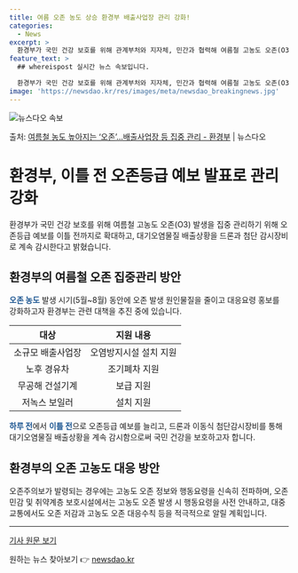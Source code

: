 ```yaml
---
title: 여름 오존 농도 상승 환경부 배출사업장 관리 강화!
categories:
  - News
excerpt: >
  환경부가 국민 건강 보호를 위해 관계부처와 지자체, 민간과 협력해 여름철 고농도 오존(O3) 발생을 집중관리…
feature_text: >
  ## whereispost 실시간 뉴스 속보입니다.

  환경부가 국민 건강 보호를 위해 관계부처와 지자체, 민간과 협력해 여름철 고농도 오존(O3) 발생을 집중관리…
image: 'https://newsdao.kr/res/images/meta/newsdao_breakingnews.jpg'
---
```


![뉴스다오 속보](https://newsdao.kr/res/images/meta/newsdao_breakingnews.jpg)

<p>출처: <a href="https://newsdao.kr/3755" rel="dofollow">여름철 농도 높아지는 ‘오존’…배출사업장 등 집중 관리 - 환경부</a> | 뉴스다오</p>

<h1>환경부, 이틀 전 오존등급 예보 발표로 관리 강화</h1>
<p data-ke-size="size16">환경부가 국민 건강 보호를 위해 여름철 고농도 오존(O3) 발생을 집중 관리하기 위해 오존등급 예보를 이틀 전까지로 확대하고, 대기오염물질 배출상황을 드론과 첨단 감시장비로 계속 감시한다고 밝혔습니다.</p>
<h2 data-ke-size="size26">환경부의 여름철 오존 집중관리 방안</h2>
<p><b><span style="color: #1a5490;">오존 농도</span></b> 발생 시기(5월~8월) 동안에 오존 발생 원인물질을 줄이고 대응요령 홍보를 강화하고자 환경부는 관련 대책을 추진 중에 있습니다.</p>
<table>
<thead>
<tr>
<th style="text-align: center;">대상</th>
<th style="text-align: center;">지원 내용</th>
</tr>
</thead>
<tbody>
<tr>
<td style="text-align: center;">소규모 배출사업장</td>
<td style="text-align: center;">오염방지시설 설치 지원</td>
</tr>
<tr>
<td style="text-align: center;">노후 경유차</td>
<td style="text-align: center;">조기폐차 지원</td>
</tr>
<tr>
<td style="text-align: center;">무공해 건설기계</td>
<td style="text-align: center;">보급 지원</td>
</tr>
<tr>
<td style="text-align: center;">저녹스 보일러</td>
<td style="text-align: center;">설치 지원</td>
</tr>
</tbody>
</table>
<p><b><span style="color: #1a5490;">하루 전</span></b>에서 <b><span style="color: #1a5490;">이틀 전</span></b>으로 오존등급 예보를 늘리고, 드론과 이동식 첨단감시장비를 통해 대기오염물질 배출상황을 계속 감시함으로써 국민 건강을 보호하고자 합니다.</p>
<h2 data-ke-size="size26">환경부의 오존 고농도 대응 방안</h2>
<p>오존주의보가 발령되는 경우에는 고농도 오존 정보와 행동요령을 신속히 전파하며, 오존 민감 및 취약계층 보호시설에서는 고농도 오존 발생 시 행동요령을 사전 안내하고, 대중교통에서도 오존 저감과 고농도 오존 대응수칙 등을 적극적으로 알릴 계획입니다.</p>
<hr>
<p data-ke-size="size16"><a href="https://newsdao.kr/3755">기사 원문 보기</a></p> 

원하는 뉴스 찾아보기 👉 <a href="https://newsdao.kr" rel="dofollow">newsdao.kr</a>


